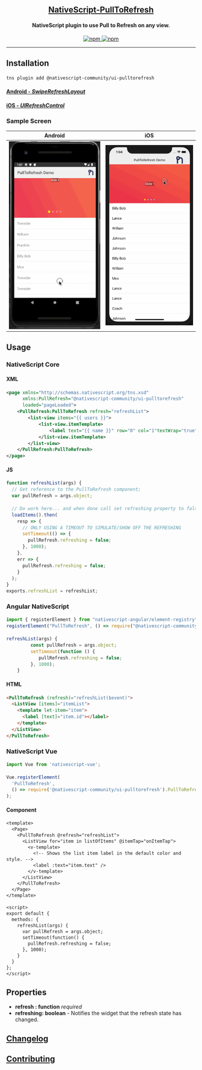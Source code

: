<a align="center" href="https://www.npmjs.com/package/@nativescript-community/ui-pulltorefresh">
    <h2 align="center">NativeScript-PullToRefresh</h2>
</a>
<h4 align="center">
NativeScript plugin to use Pull to Refresh on any view.
</h4>

<p align="center">
    <a href="https://www.npmjs.com/package/@nativescript-community/ui-pulltorefresh">
        <img src="https://img.shields.io/npm/v/@nativescript-community/ui-pulltorefresh.svg" alt="npm">
    </a>
    <a href="https://www.npmjs.com/package/@nativescript-community/ui-pulltorefresh">
        <img src="https://img.shields.io/npm/dt/@nativescript-community/ui-pulltorefresh.svg?label=npm%20downloads" alt="npm">
    </a>
</p>

---

## Installation

`tns plugin add @nativescript-community/ui-pulltorefresh`

#### [Android - _SwipeRefreshLayout_](http://developer.android.com/reference/android/support/v4/widget/SwipeRefreshLayout.html)

#### [iOS - _UIRefreshControl_](https://developer.apple.com/library/ios/documentation/UIKit/Reference/UIRefreshControl_class/)

### Sample Screen

| Android                                        | iOS                                    |
| ---------------------------------------------- | -------------------------------------- |
| ![Android Sample](screens/android_refresh.gif) | ![iOS Sample](screens/ios_refresh.gif) |

## Usage

### NativeScript Core

#### XML

```xml
<page xmlns="http://schemas.nativescript.org/tns.xsd"
      xmlns:PullRefresh="@nativescript-community/ui-pulltorefresh"
      loaded="pageLoaded">
    <PullRefresh:PullToRefresh refresh="refreshList">
        <list-view items="{{ users }}">
            <list-view.itemTemplate>
                <label text="{{ name }}" row="0" col="1"textWrap="true" class="message" />
            </list-view.itemTemplate>
        </list-view>
    </PullRefresh:PullToRefresh>
</page>
```

#### JS

```javascript
function refreshList(args) {
  // Get reference to the PullToRefresh component;
  var pullRefresh = args.object;

  // Do work here... and when done call set refreshing property to false to stop the refreshing
  loadItems().then(
    resp => {
      // ONLY USING A TIMEOUT TO SIMULATE/SHOW OFF THE REFRESHING
      setTimeout(() => {
        pullRefresh.refreshing = false;
      }, 1000);
    },
    err => {
      pullRefresh.refreshing = false;
    }
  );
}
exports.refreshList = refreshList;
```

### Angular NativeScript

```typescript
import { registerElement } from "nativescript-angular/element-registry";
registerElement("PullToRefresh", () => require("@nativescript-community/ui-pulltorefresh").PullToRefresh);

refreshList(args) {
         const pullRefresh = args.object;
         setTimeout(function () {
            pullRefresh.refreshing = false;
         }, 1000);
    }
```

#### HTML

```html
<PullToRefresh (refresh)="refreshList($event)">
  <ListView [items]="itemList">
    <template let-item="item">
      <label [text]="item.id"></label>
    </template>
  </ListView>
</PullToRefresh>
```

### NativeScript Vue

```javascript
import Vue from 'nativescript-vue';

Vue.registerElement(
  'PullToRefresh',
  () => require('@nativescript-community/ui-pulltorefresh').PullToRefresh
);
```

#### Component

```vue
<template>
  <Page>
    <PullToRefresh @refresh="refreshList">
      <ListView for="item in listOfItems" @itemTap="onItemTap">
        <v-template>
          <!-- Shows the list item label in the default color and style. -->
          <label :text="item.text" />
        </v-template>
      </ListView>
    </PullToRefresh>
  </Page>
</template>

<script>
export default {
  methods: {
    refreshList(args) {
      var pullRefresh = args.object;
      setTimeout(function() {
        pullRefresh.refreshing = false;
      }, 1000);
    }
  }
};
</script>
```

## Properties

- **refresh : function** _required_
- **refreshing: boolean** - Notifies the widget that the refresh state has
  changed.

## [Changelog](./CHANGELOG.md)

## [Contributing](./CONTRIBUTING.md)
